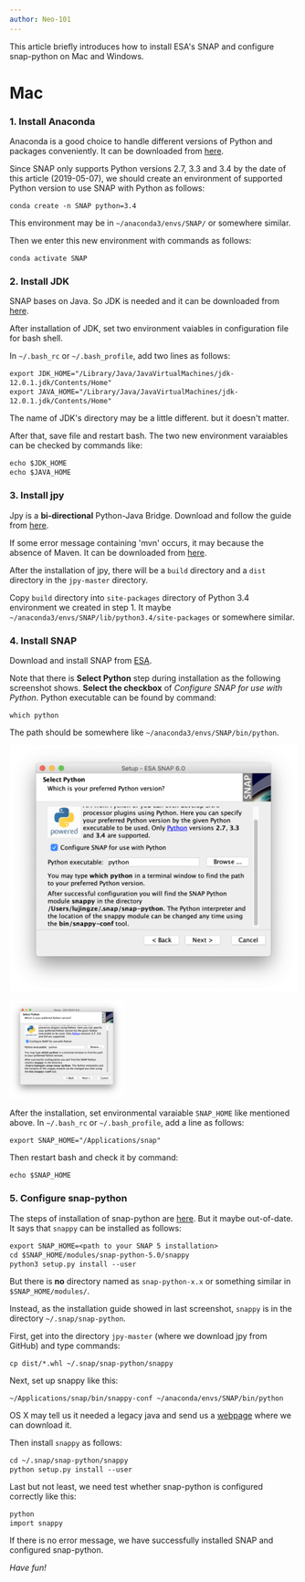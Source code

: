 ```yaml
---
author: Neo-101
---
```


This article briefly introduces how to install ESA's SNAP and configure snap-python on Mac and Windows.

# Mac

### 1. Install Anaconda

Anaconda is a good choice to handle different versions of Python and packages conveniently. It can be downloaded from [here](https://www.anaconda.com/distribution/).

Since SNAP only supports Python versions 2.7, 3.3 and 3.4 by the date of this article (2019-05-07), we should create an environment of supported Python version to use SNAP with Python as follows:

```
conda create -n SNAP python=3.4
```

This environment may be in `~/anaconda3/envs/SNAP/` or somewhere similar.

Then we enter this new environment with commands as follows:

```
conda activate SNAP
```

### 2. Install JDK

SNAP bases on Java. So JDK is needed and it can be downloaded from [here](https://www.oracle.com/technetwork/java/javase/downloads/index.html).

After installation of JDK, set two environment vaiables in configuration file for bash shell. 

In `~/.bash_rc` or `~/.bash_profile`, add two lines as follows:

```
export JDK_HOME="/Library/Java/JavaVirtualMachines/jdk-12.0.1.jdk/Contents/Home"
export JAVA_HOME="/Library/Java/JavaVirtualMachines/jdk-12.0.1.jdk/Contents/Home"
```

The name of JDK's directory may be a little different. but it doesn't matter.

After that, save file and restart bash. The two new environment varaiables can be checked by commands like:

```
echo $JDK_HOME
echo $JAVA_HOME
```

### 3. Install jpy

Jpy is a **bi-directional** Python-Java Bridge. Download and follow the guide from [here](https://github.com/bcdev/jpy).

If some error message containing 'mvn' occurs, it may because the absence of Maven. It can be downloaded from [here](https://maven.apache.org/). 

After the installation of jpy, there will be a `build` directory and a `dist` directory in the `jpy-master` directory. 

Copy `build` directory into `site-packages` directory of Python 3.4 environment we created in step 1. It maybe `~/anaconda3/envs/SNAP/lib/python3.4/site-packages` or somewhere similar. 

### 4. Install SNAP

Download and install SNAP from [ESA](http://step.esa.int/main/download/).

Note that there is **Select Python** step during installation as the following screenshot shows. **Select the checkbox** of *Configure SNAP for use with Python*. Python executable can be found by command:

```
which python
```

The path should be somewhere like `~/anaconda3/envs/SNAP/bin/python`. 

![My helpful screenshot](/assets/images/snap_installation_select_python.png)

<img src="/assets/images/snap_installation_select_python.png" alt="Select Python" width="200"/>

After the installation, set environmental varaiable `SNAP_HOME` like mentioned above. In `~/.bash_rc` or `~/.bash_profile`, add a line as follows:

```
export SNAP_HOME="/Applications/snap"
```

Then restart bash and check it by command:

```
echo $SNAP_HOME
```
 

### 5. Configure snap-python

The steps of installation of snap-python are [here](https://github.com/senbox-org/snap-engine/tree/master/snap-python/src/main/resources). But it maybe out-of-date. It says that `snappy` can be installed as follows:
```
export SNAP_HOME=<path to your SNAP 5 installation>
cd $SNAP_HOME/modules/snap-python-5.0/snappy
python3 setup.py install --user
```
But there is **no** directory named as `snap-python-x.x` or something similar in `$SNAP_HOME/modules/`. 

Instead, as the installation guide showed in last screenshot, `snappy` is in the directory `~/.snap/snap-python`.

First, get into the directory `jpy-master` (where we download jpy from GitHub) and type commands:

```
cp dist/*.whl ~/.snap/snap-python/snappy
```

Next, set up snappy like this:

```
~/Applications/snap/bin/snappy-conf ~/anaconda/envs/SNAP/bin/python
```

OS X may tell us it needed a legacy java and send us a [webpage](https://support.apple.com/kb/DL1572) where we can download it.

Then install `snappy` as follows:

```
cd ~/.snap/snap-python/snappy
python setup.py install --user
```

Last but not least, we need test whether snap-python is configured correctly like this:

```
python
import snappy
```

If there is no error message, we have successfully installed SNAP and configured snap-python.

*Have fun!*
